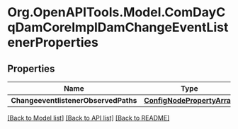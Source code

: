 # Org.OpenAPITools.Model.ComDayCqDamCoreImplDamChangeEventListenerProperties
## Properties

Name | Type | Description | Notes
------------ | ------------- | ------------- | -------------
**ChangeeventlistenerObservedPaths** | [**ConfigNodePropertyArray**](ConfigNodePropertyArray.md) |  | [optional] 

[[Back to Model list]](../README.md#documentation-for-models) [[Back to API list]](../README.md#documentation-for-api-endpoints) [[Back to README]](../README.md)

